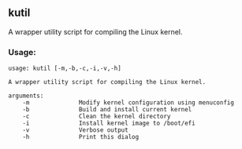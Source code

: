 ## kutil
A wrapper utility script for compiling the Linux kernel.

### Usage:
```
usage: kutil [-m,-b,-c,-i,-v,-h]

A wrapper utility script for compiling the Linux kernel. 

arguments:
    -m              Modify kernel configuration using menuconfig
    -b              Build and install current kernel
    -c              Clean the kernel directory
    -i              Install kernel image to /boot/efi
    -v              Verbose output
    -h              Print this dialog
```
